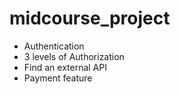 # midcourse_project
* Authentication
* 3 levels of Authorization
* Find an external API
* Payment feature
